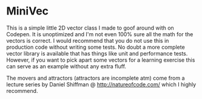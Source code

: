 # MiniVec

This is a simple little 2D vector class I made to goof around with on Codepen. It is unoptimized and I'm not even 100% sure all the math for the vectors is correct. I would recommend that you do not use this in production code without writing some tests. No doubt a more complete vector library is available that has things like unit and performance tests. However, if you want to pick apart some vectors for a learning exercise this can serve as an example without any extra fluff. 

The movers and attractors (attractors are incomplete atm) come from a lecture series by Daniel Shiffman @ http://natureofcode.com/ which I highly recommend.
